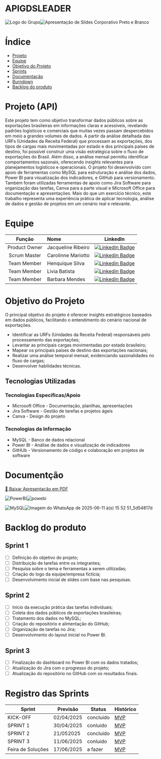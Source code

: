 # APIGDSLEADER

![Logo do Grupo](assets/logo.png)![Apresentação de Slides Corporativo Preto e Branco](https://github.com/user-attachments/assets/5a5313f7-1dc8-44b0-b7c0-9ef2b9d09949)

# Índice
* [Projeto](#projeto-template)
* [Equipe](#equipe)
* [Objetivo do Projeto](#objetivo-do-projeto)
* [Sprints](#Sprints)
* [Documentação](#Documentção)
* [Burndown](#Burndown)
* [Backlog do produto](#Backlog-do-produto)

# Projeto (API) 
Este projeto tem como objetivo transformar dados públicos sobre as exportações brasileiras em informações claras e acessíveis, revelando padrões logísticos e comerciais que muitas vezes passam despercebidos em meio a grandes volumes de dados. A partir da análise detalhada das URFs (Unidades da Receita Federal) que processam as exportações, dos tipos de cargas mais movimentadas por estado e dos principais países de destino, foi possível construir uma visão estratégica sobre o fluxo de exportações do Brasil. Além disso, a análise mensal permitiu identificar comportamentos sazonais, oferecendo insights relevantes para planejamentos logísticos e operacionais. O projeto foi desenvolvido com apoio de ferramentas como MySQL para estruturação e análise dos dados, Power BI para visualização dos indicadores, e GitHub para versionamento. Também foram utilizadas ferramentas de apoio como Jira Software para organização das tarefas, Canva para a parte visual e Microsoft Office para documentação e apresentações. Mais do que um exercício técnico, este trabalho representa uma experiência prática de aplicar tecnologia, análise de dados e gestão de projetos em um cenário real e relevante.

# Equipe
|    Função     | Nome                                  |                                                                                                                                                      LinkedIn                                                                                                                                                      |
| :-----------: | :------------------------------------ | :-------------------------------------------------------------------------------------------------------------------------------------------------------------------------------------------------------------------------------------------------------------------------------------------------------------------------: |
| Product Owner |   Jacqueline Ribeiro         |     [![Linkedin Badge](https://img.shields.io/badge/Linkedin-blue?style=flat-square&logo=Linkedin&logoColor=white)]([https://www.linkedin.com/in/joaomarcosoliveiraa](https://www.linkedin.com/in/jacqueline-ribeiro-46a981204?utm_source=share&utm_campaign=share_via&utm_content=profile&utm_medium=android_app))              |
| Scrum Master  |  Carolinne Mariotto |      [![Linkedin Badge](https://img.shields.io/badge/Linkedin-blue?style=flat-square&logo=Linkedin&logoColor=white)](https://www.linkedin.com/in/carolinne-mariotto-27a7b1222?utm_source=share&utm_campaign=share_via&utm_content=profile&utm_medium=ios_app)  |
| Team Member   | Henquique Silva  |         [![Linkedin Badge](https://img.shields.io/badge/Linkedin-blue?style=flat-square&logo=Linkedin&logoColor=white)](https://www.linkedin.com/in/henrique-trindade-da-silva-508888245?utm_source=share&utm_campaign=share_via&utm_content=profile&utm_medium=android_app)        |
|  Team Member  | Livia Batista    |         [![Linkedin Badge](https://img.shields.io/badge/Linkedin-blue?style=flat-square&logo=Linkedin&logoColor=white)](https://www.linkedin.com/in/l%C3%ADvia-gon%C3%A7alves-319bb42b2?utm_source=share&utm_campaign=share_via&utm_content=profile&utm_medium=ios_app)       |
|  Team Member  | Barbara Mendes |   [![Linkedin Badge](https://img.shields.io/badge/Linkedin-blue?style=flat-square&logo=Linkedin&logoColor=white)](https://www.linkedin.com/in/b%C3%A1rbara-mendes-09a3b9225?utm_source=share&utm_campaign=share_via&utm_content=profile&utm_medium=android_app)   |

# Objetivo do Projeto
O principal objetivo do projeto é oferecer insights estratégicos baseados em dados públicos, facilitando o entendimento do cenário nacional de exportações.
* Identificar as URFs (Unidades da Receita Federal) responsáveis pelo processamento das exportações;
* Levantar as principais cargas movimentadas por estado brasileiro;
* Mapear os principais países de destino das exportações nacionais;
* Realizar uma análise temporal mensal, evidenciando sazonalidades no fluxo de cargas;
* Desenvolver habilidades técnicas.

## Tecnologias Utilizadas

 ### Tecnologias Específicas/Apoio

* Microsoft Office - Documentação, planilhas, apresentações
* Jira Software - Gestão de tarefas e projetos ágeis
* Canva - Design do projeto
 
 ### Tecnologias da Informação
 
* MySQL - Banco de dados relacional
* Power BI - Análise de dados e visualização de indicadores
* GitHUb - Versionamento de código e colaboração em projetos de software

# Documentção 

[📄 Baixar Apresentação em PDF](file:///C:/Users/CarolinneMariotto/Downloads/APRESENTA%C3%87%C3%83O%20API.pdf)

![PowerBI](assets/logo.png)![powebi](https://github.com/user-attachments/assets/e9303564-86e3-46ba-ae10-b41f5ae5298b)

![MySQL](assets/logo.png)![Imagem do WhatsApp de 2025-06-11 à(s) 15 52 51_5d54817d](https://github.com/user-attachments/assets/662fe6f9-fcf8-4c84-bf66-a97666de2558)

# Backlog do produto

## Sprint 1
- [ ] Definição do objetivo do projeto;
- [ ] Distribuição de tarefas entre os integrantes;
- [ ] Pesquisa sobre o tema e ferramentas a serem utilizadas;
- [ ] Criação do logo da equipe/empresa fictícia;
- [ ] Desenvolvimento inicial de slides com base nas pesquisas.

## Sprint 2
- [ ] Início da execução prática das tarefas individuais;
- [ ] Coleta dos dados públicos de exportações brasileiras;
- [ ] Tratamento dos dados no MySQL;
- [ ] Criação do repositório e alimentação do GitHub;
- [ ] Organização de tarefas no Jira;
- [ ] Desenvolvimento do layout inicial no Power BI.
      
## Sprint 3
- [ ] Finalização do dashboard no Power BI com os dados tratados;
- [ ] Atualização do Jira com o progresso do projeto;
- [ ] Atualização do repositório no GitHub com os resultados finais.

# Registro das Sprints

Sprint | Previsão | Status| Histórico|    
|------|--------|------|--------|    
|KICK-OFF| 02/04/2025 | concluido| [MVP](https://) |     
|SPRINT 1| 30/04/2025| conluido|[MVP](https://) |     
|SPRINT 2| 21/052025 | concluido|[MVP](https://) |     
|SPRINT 3| 11/06/2025 | conluido |[MVP](https://)  |     
|Feira de Soluções|17/06/2025|a fazer |[MVP](https://) | 
